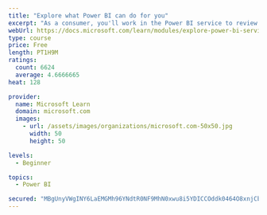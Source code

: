 ```yaml
---
title: "Explore what Power BI can do for you"
excerpt: "As a consumer, you'll work in the Power BI service to review and interact with content that has been shared with you. This module provides the foundational information that you need to work effectively in the Power BI service."
webUrl: https://docs.microsoft.com/learn/modules/explore-power-bi-service/
type: course
price: Free
length: PT1H9M
ratings:
  count: 6624
  average: 4.6666665
heat: 128

provider:
  name: Microsoft Learn
  domain: microsoft.com
  images:
    - url: /assets/images/organizations/microsoft.com-50x50.jpg
      width: 50
      height: 50

levels:
  - Beginner

topics:
  - Power BI

secured: "MBgUnyVWgINY6LaEMGMh96YNdtR0NF9MhN0xwu8i5YDICCOddk0464O8xnjCbs/1Z/f+eOM1CJsfXXBiXHPr4vi+2FN18N4kK7PGFFFuu3B/DkEUHB3s3BF272X8ZMfEdtuZXFSP2M3CdqaK7A/5UHOXKVlgFuRlF7QC5xfe2WJrVIYPa4Q3ylpY7d7+OWOn4hZ8eYelkpIjpuOzqGlLhNWkxFwOl+Jkq5PVJC33AJUNyLvIKydzy5nq5jiJwJ0+cKRYZzIVPsp2spBPy8TQ2pjrrf065hqaeR7KhOg5xSI8Gdwjyfo3Sm1aXW2j7tKY++y6HtdribC6fVSH2OZk1az/JIJLYLgGYyYX4enZlqy0oPoaj9bmeiEkfBQFMQ1n7MPBfhDr/qziaT2rl2uJHpd6jo2z/TWN4zAqPuAB0iY=;XrWn5PE/NZzaaSXebvFP2Q=="
---
```


